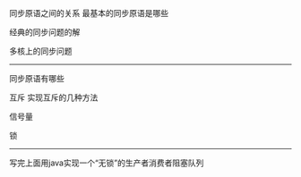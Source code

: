 同步原语之间的关系 最基本的同步原语是哪些

经典的同步问题的解

多核上的同步问题

--------------------------

同步原语有哪些

互斥
	实现互斥的几种方法 

信号量

锁

------------------

写完上面用java实现一个“无锁”的生产者消费者阻塞队列



